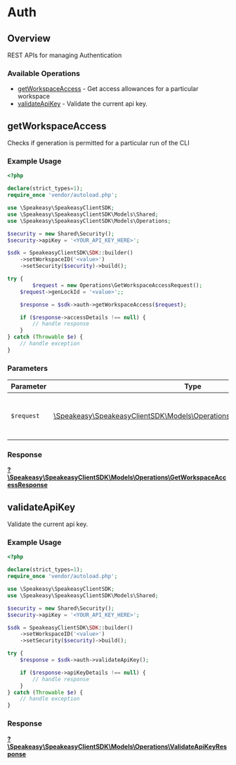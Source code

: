# Auth


## Overview

REST APIs for managing Authentication

### Available Operations

* [getWorkspaceAccess](#getworkspaceaccess) - Get access allowances for a particular workspace
* [validateApiKey](#validateapikey) - Validate the current api key.

## getWorkspaceAccess

Checks if generation is permitted for a particular run of the CLI

### Example Usage

```php
<?php

declare(strict_types=1);
require_once 'vendor/autoload.php';

use \Speakeasy\SpeakeasyClientSDK;
use \Speakeasy\SpeakeasyClientSDK\Models\Shared;
use \Speakeasy\SpeakeasyClientSDK\Models\Operations;

$security = new Shared\Security();
$security->apiKey = '<YOUR_API_KEY_HERE>';

$sdk = SpeakeasyClientSDK\SDK::builder()
    ->setWorkspaceID('<value>')
    ->setSecurity($security)->build();

try {
        $request = new Operations\GetWorkspaceAccessRequest();
    $request->genLockId = '<value>';;

    $response = $sdk->auth->getWorkspaceAccess($request);

    if ($response->accessDetails !== null) {
        // handle response
    }
} catch (Throwable $e) {
    // handle exception
}
```

### Parameters

| Parameter                                                                                                                         | Type                                                                                                                              | Required                                                                                                                          | Description                                                                                                                       |
| --------------------------------------------------------------------------------------------------------------------------------- | --------------------------------------------------------------------------------------------------------------------------------- | --------------------------------------------------------------------------------------------------------------------------------- | --------------------------------------------------------------------------------------------------------------------------------- |
| `$request`                                                                                                                        | [\Speakeasy\SpeakeasyClientSDK\Models\Operations\GetWorkspaceAccessRequest](../../Models/Operations/GetWorkspaceAccessRequest.md) | :heavy_check_mark:                                                                                                                | The request object to use for the request.                                                                                        |


### Response

**[?\Speakeasy\SpeakeasyClientSDK\Models\Operations\GetWorkspaceAccessResponse](../../Models/Operations/GetWorkspaceAccessResponse.md)**


## validateApiKey

Validate the current api key.

### Example Usage

```php
<?php

declare(strict_types=1);
require_once 'vendor/autoload.php';

use \Speakeasy\SpeakeasyClientSDK;
use \Speakeasy\SpeakeasyClientSDK\Models\Shared;

$security = new Shared\Security();
$security->apiKey = '<YOUR_API_KEY_HERE>';

$sdk = SpeakeasyClientSDK\SDK::builder()
    ->setWorkspaceID('<value>')
    ->setSecurity($security)->build();

try {
    $response = $sdk->auth->validateApiKey();

    if ($response->apiKeyDetails !== null) {
        // handle response
    }
} catch (Throwable $e) {
    // handle exception
}
```


### Response

**[?\Speakeasy\SpeakeasyClientSDK\Models\Operations\ValidateApiKeyResponse](../../Models/Operations/ValidateApiKeyResponse.md)**

